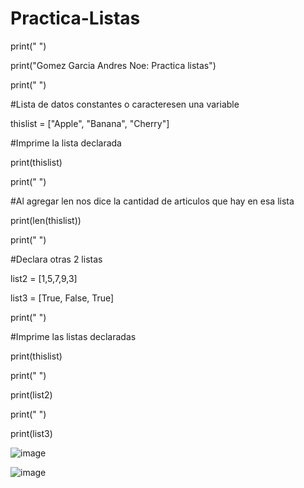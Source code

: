 # Practica-Listas

print(" ")

print("Gomez Garcia Andres Noe: Practica listas")

print(" ")

#Lista de datos constantes o caracteresen una variable

thislist = ["Apple", "Banana", "Cherry"]

#Imprime la lista declarada

print(thislist)

print(" ")

#Al agregar len nos dice la cantidad de articulos que hay en esa lista

print(len(thislist))

print(" ")

#Declara otras 2 listas

list2 = [1,5,7,9,3]

list3 = [True, False, True]

print(" ")

#Imprime las listas declaradas

print(thislist)

print(" ")

print(list2)

print(" ")

print(list3)

![image](https://github.com/user-attachments/assets/695b4f5e-0cb3-483f-8b46-c5439301be09)

![image](https://github.com/user-attachments/assets/5ae40cbc-7a63-41c3-8781-b816b15ab2b9)

